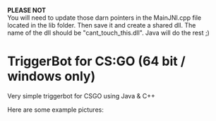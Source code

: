 **PLEASE NOT**  
You will need to update those darn pointers in the MainJNI.cpp file  
located in the lib folder. Then save it and create a shared dll. The  
name of the dll should be "cant_touch_this.dll". Java will do the rest ;)

# TriggerBot for CS:GO (64 bit / windows only)

Very simple triggerbot for CSGO using Java &amp; C++

Here are some example pictures:

